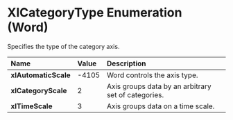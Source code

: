 
# XlCategoryType Enumeration (Word)

Specifies the type of the category axis.



|**Name**|**Value**|**Description**|
|:-----|:-----|:-----|
|**xlAutomaticScale**|-4105|Word controls the axis type.|
|**xlCategoryScale**|2|Axis groups data by an arbitrary set of categories.|
|**xlTimeScale**|3|Axis groups data on a time scale.|
